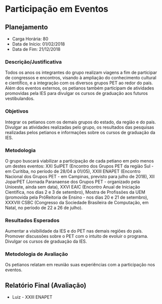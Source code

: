 Participação em Eventos
=======================

Planejamento
------------

* Carga Horária: 80
* Data de Início: 01/02/2018
* Data de Fim: 21/12/2018

### Descrição/Justificativa
Todos os anos  os integrantes do grupo  realizam viagens a fim  de participar de
congressos  e  encontros, visando  à  ampliação  do conhecimento  cultural  e
científico, e  a integração  com os  diversos grupos PET  ao redor  do país.
Além  dos  eventos  externos,  os petianos  também  participam  de  atividades
promovidas  pela  IES  para  divulgar  os  cursos  de  graduação  aos  futuros
vestibulandos.

### Objetivos
Integrar os  petianos com  os demais grupos  do estado, da  região e  do país.
Divulgar  as  atividades realizadas  pelo  grupo,  os resultados  das  pesquisas
realizadas pelos petianos e informações sobre os cursos de graduação da IES.

### Metodologia
O grupo  buscará viabilizar a participação  de cada petiano em  pelo menos um
destes  eventos:  XXI SulPET  (Encontro  dos  Grupos PET  da  região  Sul -  em
Curitiba, no  período de 28/04  a 01/05),  XXIII ENAPET (Encontro  Nacional dos
Grupos PET  - em Campinas, previsto  para julho de 2018),  XII JoparPET (Jornada
Paranaense dos Grupos PET - organizado pela Unioeste, ainda sem data), XXVI EAIC
(Encontro Anual de Iniciação Científica, nos  dias 2 e 3 de setembro), Mostra
de Profissões da UEM (promovida pela PróReitoria  de Ensino - nos dias 20 e 21
de setembro), XXXVIII  CSBC (Congresso da Sociedade  Brasileira de Computação,
em Natal, no período de 22 a 26 de julho).

### Resultados Esperados
Aumentar a visibilidade da  IES e do PET nas demais  regiões do país. Promover
discussões sobre o PET com o intuito  de evoluir o programa. Divulgar os cursos
de graduação da IES.

### Metodologia de Avaliação
Os  petianos relatam  em reunião  suas experiências  com a  participação nos
eventos.

Relatório Final (Avaliação)
---------------------------

* Luiz - XXIII ENAPET
